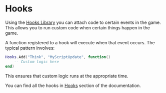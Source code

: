 # Hooks

Using the [Hooks Library](../../libraries/Hooks/index.md) you can attach code to certain events in the game. This allows you to run custom code when certain things happen in the game.

A function registered to a hook will execute when that event occurs. The typical pattern involves:

```lua
Hooks.Add("Think", "MyScriptUpdate", function()
    -- Custom logic here
end)
```

This ensures that custom logic runs at the appropriate time.

You can find all the hooks in [Hooks](../../hooks/index.md) section of the documentation.
